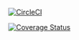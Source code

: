 [![CircleCI](https://circleci.com/gh/rsh-12/interview4j/tree/main.svg?style=svg&circle-token=749b65fe8c038982dacfb7a0ca7473c0f4e8d426)](https://circleci.com/gh/rsh-12/interview4j/tree/main)

[![Coverage Status](https://coveralls.io/repos/github/rsh-12/interview4j/badge.svg?branch=main&t=NdQH2B)](https://coveralls.io/github/rsh-12/interview4j?branch=main)
